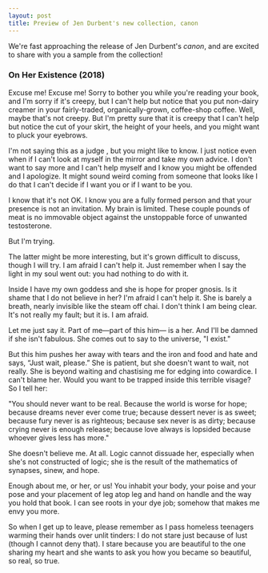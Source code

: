 ```yaml
---
layout: post
title: Preview of Jen Durbent's new collection, canon
---
```


We're fast approaching the release of Jen Durbent's *canon*, and are excited to share with you a sample from the collection!

### On Her Existence (2018)

<div class="verse">Excuse me! Excuse me! Sorry to bother you while you're reading
your book, and I'm sorry if it's creepy,
but I can't help but notice that you put
non-dairy creamer in your fairly-traded,
organically-grown, coffee-shop coffee. Well, maybe that's not creepy.
But I'm pretty sure that it is creepy that I can't help but notice
the cut of your skirt, the height of your heels,
and you might want to pluck your eyebrows.

I'm not saying this as a judge , but you
might like to know. I just notice
even when if I can't look at myself in the mirror
and take my own advice. I don't want to say more
and I can't help myself and I know
you might be offended and I apologize. It might sound
weird coming from someone
that looks like I do
that I can't decide if I want you
or if I want to be you.

I know that it's not OK. I know you
are a fully formed person and that your presence is not
an invitation. My brain is limited.
These couple pounds of meat is no immovable
object against the unstoppable force of unwanted testosterone.

But I'm trying.

The latter might be more interesting, but it's grown difficult
to discuss, though I will try. I am afraid
I can't help it. Just remember when I say the light in my soul
went out: you had nothing to do with it.

Inside I have my own goddess and she is hope for proper gnosis.
Is it shame that I do not believe in her? I'm afraid
I can't help it. She is barely a breath, nearly invisible
like the steam off chai. I don't think I am being clear.
It's not really my fault; but it is.
I am afraid.

Let me just say it.
Part of me&mdash;part of this him&mdash;
is a her.
And I'll be damned if she isn't fabulous.
She comes out to say to the universe, "I exist."

But this him pushes her away with tears and
the iron and food and hate and says,
“Just wait, please.” She is patient, but
she doesn't want to wait, not really. She is beyond waiting
and chastising me for edging into cowardice.
I can't blame her. Would you want to be trapped inside
this terrible visage? So I tell her:

"You should never want to be real.
Because the world is worse for hope;
because dreams never ever come true;
because dessert never is as sweet;
because fury never is as righteous;
because sex never is as dirty;
because crying never is enough release;
because love always is lopsided
because whoever gives less has more."

She doesn't believe me. At all. Logic cannot dissuade
her, especially when she's not constructed of logic;
she is the result of the mathematics of synapses, sinew, and hope.

Enough about me, or her, or us!
You inhabit your body, your poise
and your pose
and your placement of leg atop leg
and hand on handle
and the way you hold that book. I can see roots
in your dye job;
somehow that makes me envy you more.

So when I get up to leave, please remember as I pass homeless
teenagers warming their hands over unlit tinders: I do not stare
just because of lust (though I cannot deny that). I stare
because you are beautiful to the one sharing my heart and she
wants to ask you how you became
so beautiful, so real, so true.
</div>

